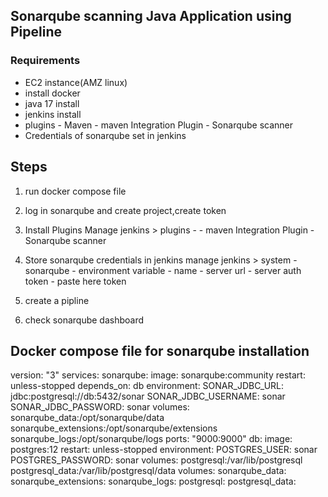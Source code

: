 ## Sonarqube scanning Java Application using Pipeline

### Requirements
  - EC2 instance(AMZ linux)
  - install docker
  - java 17 install
  - jenkins install
  - plugins - Maven
            - maven Integration Plugin
            - Sonarqube scanner
  - Credentials of sonarqube set in jenkins
    
## Steps
1. run docker compose file
2. log in sonarqube and create project,create token 
3. Install Plugins
   Manage jenkins > plugins - 
            - maven Integration Plugin
            - Sonarqube scanner
4. Store sonarqube credentials in jenkins
   manage jenkins > system - sonarqube 
            - environment variable
            - name
            - server url
            - server auth token - paste here token

5. create a pipline
6. check sonarqube dashboard


## Docker compose file for sonarqube installation

version: "3"
services:
  sonarqube:
    image: sonarqube:community
    restart: unless-stopped
    depends_on:
db
    environment:
      SONAR_JDBC_URL: jdbc:postgresql://db:5432/sonar
      SONAR_JDBC_USERNAME: sonar
      SONAR_JDBC_PASSWORD: sonar
    volumes:
sonarqube_data:/opt/sonarqube/data
sonarqube_extensions:/opt/sonarqube/extensions
sonarqube_logs:/opt/sonarqube/logs
    ports:
"9000:9000"
  db:
    image: postgres:12
    restart: unless-stopped
    environment:
      POSTGRES_USER: sonar
      POSTGRES_PASSWORD: sonar
    volumes:
postgresql:/var/lib/postgresql
postgresql_data:/var/lib/postgresql/data
volumes:
  sonarqube_data:
  sonarqube_extensions:
  sonarqube_logs:
  postgresql:
  postgresql_data:
